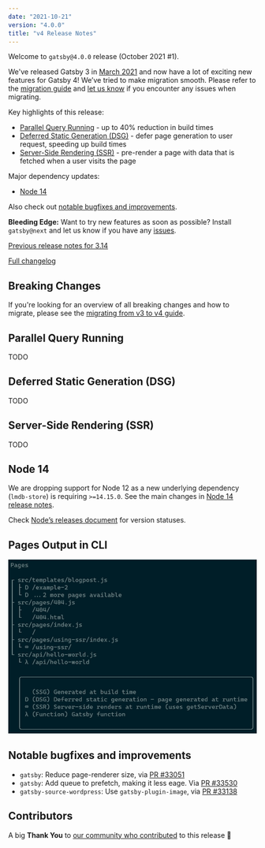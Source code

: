 ```yaml
---
date: "2021-10-21"
version: "4.0.0"
title: "v4 Release Notes"
---
```


Welcome to `gatsby@4.0.0` release (October 2021 #1).

We've released Gatsby 3 in [March 2021](/docs/reference/release-notes/v3.0) and now have a lot of exciting new features for Gatsby 4!
We’ve tried to make migration smooth. Please refer to the [migration guide](/docs/reference/release-notes/migrating-from-v3-to-v4/)
and [let us know](https://github.com/gatsbyjs/gatsby/issues/new/choose) if you encounter any issues when migrating.

Key highlights of this release:

- [Parallel Query Running](#parallel-query-running) - up to 40% reduction in build times
- [Deferred Static Generation (DSG)](#deferred-static-generation-dsg) - defer page generation to user request, speeding up build times
- [Server-Side Rendering (SSR)](#server-side-rendering-ssr) - pre-render a page with data that is fetched when a user visits the page

Major dependency updates:

- [Node 14](#node-14)

Also check out [notable bugfixes and improvements](#notable-bugfixes-and-improvements).

**Bleeding Edge:** Want to try new features as soon as possible? Install `gatsby@next` and let us know
if you have any [issues](https://github.com/gatsbyjs/gatsby/issues).

[Previous release notes for 3.14](/docs/reference/release-notes/v3.14)

[Full changelog](https://github.com/gatsbyjs/gatsby/compare/gatsby@3.14.0-next.0...gatsby@4.0.0)

## Breaking Changes

If you're looking for an overview of all breaking changes and how to migrate, please see the [migrating from v3 to v4 guide](/docs/reference/release-notes/migrating-from-v3-to-v4/).

## Parallel Query Running

TODO

## Deferred Static Generation (DSG)

TODO

## Server-Side Rendering (SSR)

TODO

## Node 14

We are dropping support for Node 12 as a new underlying dependency (`lmdb-store`) is requiring `>=14.15.0`. See the main changes in [Node 14 release notes](https://nodejs.org/en/blog/release/v14.0.0/).

Check [Node’s releases document](https://github.com/nodejs/Release#nodejs-release-working-group) for version statuses.

## Pages Output in CLI

![CLI showing an overview of all pages. Pages that are DSG are marked with a "D", SSR pages are marked with a "∞" and Gatsby Functions are marked with a "λ". All other pages are SSG.](./build-page-tree.jpg)

## Notable bugfixes and improvements

- `gatsby`: Reduce page-renderer size, via [PR #33051](https://github.com/gatsbyjs/gatsby/pull/33051)
- `gatsby`: Add queue to prefetch, making it less eage. Via [PR #33530](https://github.com/gatsbyjs/gatsby/pull/33530)
- `gatsby-source-wordpress`: Use `gatsby-plugin-image`, via [PR #33138](https://github.com/gatsbyjs/gatsby/pull/33138)

## Contributors

A big **Thank You** to [our community who contributed](https://github.com/gatsbyjs/gatsby/compare/gatsby@3.14.0-next.0...gatsby@4.0.0) to this release 💜
